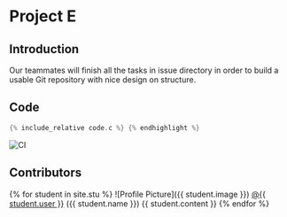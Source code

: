 # Project E

## Introduction
Our teammates will finish all the tasks in issue directory in order to build a usable
Git repository with nice design on structure.
## Code
```c 
{% include_relative code.c %} {% endhighlight %}
```

![CI](https://github.com/csci3251-2021/project-team-e/actions/workflows/main.yml/badge.svg)

## Contributors
{% for student in site.stu %}
  ![Profile Picture]({{ student.image }}) <a href= "http://github.com/{{ student.user }}">@{{ student.user }}</a> ({{ student.name }})
  {{ student.content }}
{% endfor %}
